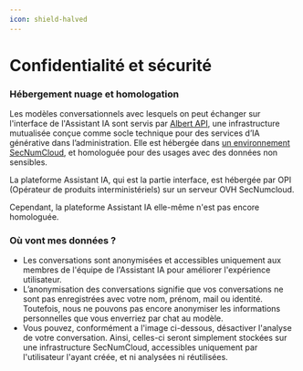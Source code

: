 ```yaml
---
icon: shield-halved
---
```


# Confidentialité et sécurité

### Hébergement nuage et homologation&#x20;

Les modèles conversationnels avec lesquels on peut échanger sur l'interface de l'Assistant IA sont servis par [Albert API](../faire-des-services-ia-au-sein-de-letat/albert-api-linfra-ia-souveraine-de-letat.md), une infrastructure mutualisée conçue comme socle technique pour des services d’IA générative dans l’administration. Elle est hébergée dans [un environnement SecNumCloud](https://cyber.gouv.fr/secnumcloud-pour-les-fournisseurs-de-services-cloud), et homologuée pour des usages avec des données non sensibles.&#x20;

La plateforme Assistant IA, qui est la partie interface, est hébergée par OPI (Opérateur de produits interministériels) sur un serveur OVH SecNumcloud.&#x20;

Cependant, la plateforme Assistant IA elle-même n'est pas encore homologuée.&#x20;

### Où vont mes données ?

* Les conversations sont anonymisées et accessibles uniquement aux membres de l'équipe de l'Assistant IA pour améliorer l'expérience utilisateur.
* L’anonymisation des conversations signifie que vos conversations ne sont pas enregistrées avec votre nom, prénom, mail ou identité. Toutefois, nous ne pouvons pas encore anonymiser les informations personnelles que vous enverriez par chat au modèle.
* Vous pouvez, conformément a l'image ci-dessous, désactiver l'analyse de votre conversation. Ainsi, celles-ci seront simplement stockées sur une infrastructure SecNumCloud, accessibles uniquement par l'utilisateur l'ayant créée, et ni analysées ni réutilisées.

<figure><img src="../.gitbook/assets/Capture d’écran 2025-10-20 à 23.02.09.png" alt=""><figcaption></figcaption></figure>
